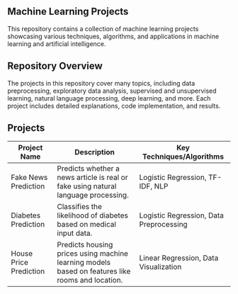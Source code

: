 ## Machine Learning Projects

This repository contains a collection of machine learning projects showcasing various techniques, algorithms, and applications in machine learning and artificial intelligence.

## Repository Overview

The projects in this repository cover many topics, including data preprocessing, exploratory data analysis, supervised and unsupervised learning, natural language processing, deep learning, and more. Each project includes detailed explanations, code implementation, and results.

## Projects

| Project Name               | Description                                                                                     | Key Techniques/Algorithms              |
|----------------------------|-------------------------------------------------------------------------------------------------|----------------------------------------|
| Fake News Prediction       | Predicts whether a news article is real or fake using natural language processing.              | Logistic Regression, TF-IDF, NLP       |
| Diabetes Prediction        | Classifies the likelihood of diabetes based on medical input data.                              | Logistic Regression, Data Preprocessing|
| House Price Prediction     | Predicts housing prices using machine learning models based on features like rooms and location.| Linear Regression, Data Visualization  |

